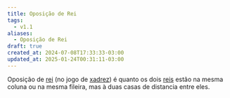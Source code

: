 ```yaml
---
title: Oposição de Rei
tags:
  - v1.1
aliases:
  - Oposição de Rei
draft: true
created_at: 2024-07-08T17:33:33-03:00
updated_at: 2025-01-24T00:31:11-03:00
---
```


Oposição de [rei](content/atomos/2024/07/08/Xadrez_Rei_xadrez.md) (no jogo de [xadrez](content/atomos/2024/08/06/Xadrez.md)) é quanto os dois [reis](content/atomos/2024/07/08/Xadrez_Rei_xadrez.md) estão na mesma coluna ou na mesma fileira, mas à duas casas de distancia entre eles.
